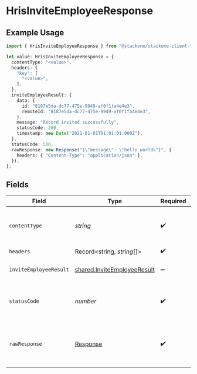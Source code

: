 # HrisInviteEmployeeResponse

## Example Usage

```typescript
import { HrisInviteEmployeeResponse } from "@stackone/stackone-client-ts/sdk/models/operations";

let value: HrisInviteEmployeeResponse = {
  contentType: "<value>",
  headers: {
    "key": [
      "<value>",
    ],
  },
  inviteEmployeeResult: {
    data: {
      id: "8187e5da-dc77-475e-9949-af0f1fa4e4e3",
      remoteId: "8187e5da-dc77-475e-9949-af0f1fa4e4e3",
    },
    message: "Record invited successfully",
    statusCode: 200,
    timestamp: new Date("2021-01-01T01:01:01.000Z"),
  },
  statusCode: 500,
  rawResponse: new Response("{\"message\": \"hello world\"}", {
    headers: { "Content-Type": "application/json" },
  }),
};
```

## Fields

| Field                                                                             | Type                                                                              | Required                                                                          | Description                                                                       |
| --------------------------------------------------------------------------------- | --------------------------------------------------------------------------------- | --------------------------------------------------------------------------------- | --------------------------------------------------------------------------------- |
| `contentType`                                                                     | *string*                                                                          | :heavy_check_mark:                                                                | HTTP response content type for this operation                                     |
| `headers`                                                                         | Record<string, *string*[]>                                                        | :heavy_check_mark:                                                                | N/A                                                                               |
| `inviteEmployeeResult`                                                            | [shared.InviteEmployeeResult](../../../sdk/models/shared/inviteemployeeresult.md) | :heavy_minus_sign:                                                                | Record invited successfully                                                       |
| `statusCode`                                                                      | *number*                                                                          | :heavy_check_mark:                                                                | HTTP response status code for this operation                                      |
| `rawResponse`                                                                     | [Response](https://developer.mozilla.org/en-US/docs/Web/API/Response)             | :heavy_check_mark:                                                                | Raw HTTP response; suitable for custom response parsing                           |